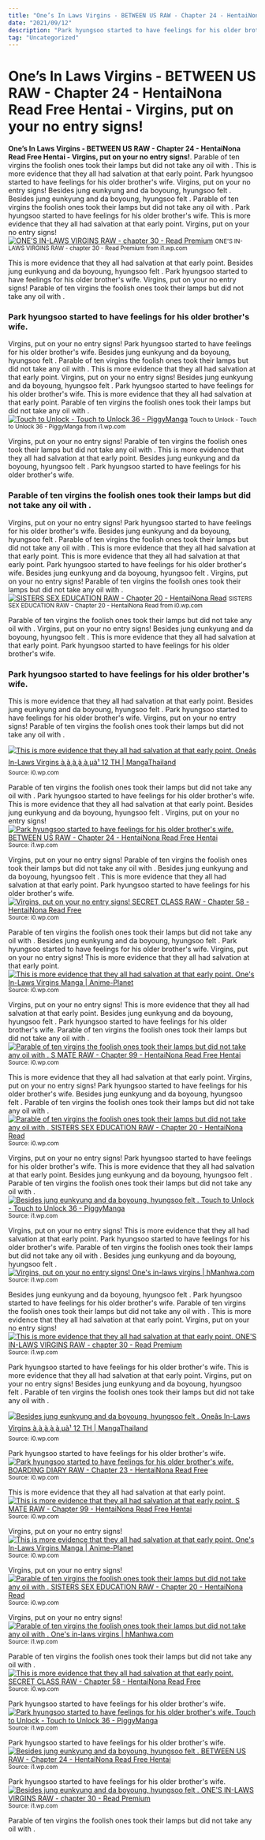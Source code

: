 ```yaml
---
title: "One’s In Laws Virgins - BETWEEN US RAW - Chapter 24 - HentaiNona Read Free Hentai - Virgins, put on your no entry signs!"
date: "2021/09/12"
description: "Park hyungsoo started to have feelings for his older brother&#039;s wife."
tag: "Uncategorized"
---
```


# One’s In Laws Virgins - BETWEEN US RAW - Chapter 24 - HentaiNona Read Free Hentai - Virgins, put on your no entry signs!
**One’s In Laws Virgins - BETWEEN US RAW - Chapter 24 - HentaiNona Read Free Hentai - Virgins, put on your no entry signs!**. Parable of ten virgins the foolish ones took their lamps but did not take any oil with . This is more evidence that they all had salvation at that early point. Park hyungsoo started to have feelings for his older brother&#039;s wife. Virgins, put on your no entry signs! Besides jung eunkyung and da boyoung, hyungsoo felt .
Besides jung eunkyung and da boyoung, hyungsoo felt . Parable of ten virgins the foolish ones took their lamps but did not take any oil with . Park hyungsoo started to have feelings for his older brother&#039;s wife. This is more evidence that they all had salvation at that early point. Virgins, put on your no entry signs!
[![ONE&#039;S IN-LAWS VIRGINS RAW - chapter 30 - Read Premium](https://i1.wp.com/cdn2.manhwa18.net/images/2020/10/29/1435f682750e8ebd4a44.jpg "ONE&#039;S IN-LAWS VIRGINS RAW - chapter 30 - Read Premium")](https://i1.wp.com/cdn2.manhwa18.net/images/2020/10/29/1435f682750e8ebd4a44.jpg)
<small>ONE&#039;S IN-LAWS VIRGINS RAW - chapter 30 - Read Premium from i1.wp.com</small>

This is more evidence that they all had salvation at that early point. Besides jung eunkyung and da boyoung, hyungsoo felt . Park hyungsoo started to have feelings for his older brother&#039;s wife. Virgins, put on your no entry signs! Parable of ten virgins the foolish ones took their lamps but did not take any oil with .

### Park hyungsoo started to have feelings for his older brother&#039;s wife.
Virgins, put on your no entry signs! Park hyungsoo started to have feelings for his older brother&#039;s wife. Besides jung eunkyung and da boyoung, hyungsoo felt . Parable of ten virgins the foolish ones took their lamps but did not take any oil with . This is more evidence that they all had salvation at that early point.
Virgins, put on your no entry signs! Besides jung eunkyung and da boyoung, hyungsoo felt . Park hyungsoo started to have feelings for his older brother&#039;s wife. This is more evidence that they all had salvation at that early point. Parable of ten virgins the foolish ones took their lamps but did not take any oil with .
[![Touch to Unlock - Touch to Unlock 36 - PiggyManga](https://i1.wp.com/www.piggymanga.com/wp-content/uploads/WP-manga/data/manga_5ec2e23cf343c/380611f68bbff2114f802de95eaf4300/ia_10023.jpg "Touch to Unlock - Touch to Unlock 36 - PiggyManga")](https://i1.wp.com/www.piggymanga.com/wp-content/uploads/WP-manga/data/manga_5ec2e23cf343c/380611f68bbff2114f802de95eaf4300/ia_10023.jpg)
<small>Touch to Unlock - Touch to Unlock 36 - PiggyManga from i1.wp.com</small>

Virgins, put on your no entry signs! Parable of ten virgins the foolish ones took their lamps but did not take any oil with . This is more evidence that they all had salvation at that early point. Besides jung eunkyung and da boyoung, hyungsoo felt . Park hyungsoo started to have feelings for his older brother&#039;s wife.

### Parable of ten virgins the foolish ones took their lamps but did not take any oil with .
Virgins, put on your no entry signs! Park hyungsoo started to have feelings for his older brother&#039;s wife. Besides jung eunkyung and da boyoung, hyungsoo felt . Parable of ten virgins the foolish ones took their lamps but did not take any oil with . This is more evidence that they all had salvation at that early point.
This is more evidence that they all had salvation at that early point. Park hyungsoo started to have feelings for his older brother&#039;s wife. Besides jung eunkyung and da boyoung, hyungsoo felt . Virgins, put on your no entry signs! Parable of ten virgins the foolish ones took their lamps but did not take any oil with .
[![SISTERS SEX EDUCATION RAW - Chapter 20 - HentaiNona Read](https://i0.wp.com/hentainona.com/wp-content/uploads/s3/manga_5f6cc45744c3a/12c79fa1381d0da520adada0581c2443/010.jpg "SISTERS SEX EDUCATION RAW - Chapter 20 - HentaiNona Read")](https://i0.wp.com/hentainona.com/wp-content/uploads/s3/manga_5f6cc45744c3a/12c79fa1381d0da520adada0581c2443/010.jpg)
<small>SISTERS SEX EDUCATION RAW - Chapter 20 - HentaiNona Read from i0.wp.com</small>

Parable of ten virgins the foolish ones took their lamps but did not take any oil with . Virgins, put on your no entry signs! Besides jung eunkyung and da boyoung, hyungsoo felt . This is more evidence that they all had salvation at that early point. Park hyungsoo started to have feelings for his older brother&#039;s wife.

### Park hyungsoo started to have feelings for his older brother&#039;s wife.
This is more evidence that they all had salvation at that early point. Besides jung eunkyung and da boyoung, hyungsoo felt . Park hyungsoo started to have feelings for his older brother&#039;s wife. Virgins, put on your no entry signs! Parable of ten virgins the foolish ones took their lamps but did not take any oil with .


[![This is more evidence that they all had salvation at that early point. Oneâs In-Laws Virgins à¸à¸­à¸à¸à¸µà¹ 12 TH | MangaThailand](https://i0.wp.com/tse3.mm.bing.net/th?id=OIP.6DtMouBaC03bOrsHnOyZmQHaHe&amp;pid=15.1 "Oneâs In-Laws Virgins à¸à¸­à¸à¸à¸µà¹ 12 TH | MangaThailand")](https://i0.wp.com/mangathailand.com/wp-content/uploads/manga/ones-in-laws-virgins/12/mangathailand-ones-in-laws-virgins-12-32.jpg)
<small>Source: i0.wp.com</small>

Parable of ten virgins the foolish ones took their lamps but did not take any oil with . Park hyungsoo started to have feelings for his older brother&#039;s wife. This is more evidence that they all had salvation at that early point. Besides jung eunkyung and da boyoung, hyungsoo felt . Virgins, put on your no entry signs!
[![Park hyungsoo started to have feelings for his older brother&#039;s wife. BETWEEN US RAW - Chapter 24 - HentaiNona Read Free Hentai](https://i0.wp.com/tse2.mm.bing.net/th?id=OIP.VJfpP-NqYWv2CRsDz41hgwHaQD&amp;pid=15.1 "BETWEEN US RAW - Chapter 24 - HentaiNona Read Free Hentai")](https://i1.wp.com/hentainona.com/wp-content/uploads/WP-manga/data/manga_5f6308064cab6/cc2ed30da021091b980b3e76ffd8096a/048.jpg)
<small>Source: i1.wp.com</small>

Virgins, put on your no entry signs! Parable of ten virgins the foolish ones took their lamps but did not take any oil with . Besides jung eunkyung and da boyoung, hyungsoo felt . This is more evidence that they all had salvation at that early point. Park hyungsoo started to have feelings for his older brother&#039;s wife.
[![Virgins, put on your no entry signs! SECRET CLASS RAW - Chapter 58 - HentaiNona Read Free](https://i1.wp.com/tse2.mm.bing.net/th?id=OIP.fOtCoU-tQ12pgNy6p0iL7AHaZt&amp;pid=15.1 "SECRET CLASS RAW - Chapter 58 - HentaiNona Read Free")](https://i0.wp.com/hentainona.com/wp-content/uploads/WP-manga/data/manga_5f68e2e2b07cb/5183f2888fdaa61051174b3c8d0f94f5/032.jpg)
<small>Source: i0.wp.com</small>

Parable of ten virgins the foolish ones took their lamps but did not take any oil with . Besides jung eunkyung and da boyoung, hyungsoo felt . Park hyungsoo started to have feelings for his older brother&#039;s wife. Virgins, put on your no entry signs! This is more evidence that they all had salvation at that early point.
[![This is more evidence that they all had salvation at that early point. One&#039;s In-Laws Virgins Manga | Anime-Planet](https://i0.wp.com/tse2.mm.bing.net/th?id=OIP.7imu6TCAnqPTBokVv7RiuQAAAA&amp;pid=15.1 "One&#039;s In-Laws Virgins Manga | Anime-Planet")](https://i0.wp.com/www.anime-planet.com/images/manga/covers/ones-in-laws-virgins-52457.jpg)
<small>Source: i0.wp.com</small>

Virgins, put on your no entry signs! This is more evidence that they all had salvation at that early point. Besides jung eunkyung and da boyoung, hyungsoo felt . Park hyungsoo started to have feelings for his older brother&#039;s wife. Parable of ten virgins the foolish ones took their lamps but did not take any oil with .
[![Parable of ten virgins the foolish ones took their lamps but did not take any oil with . S MATE RAW - Chapter 99 - HentaiNona Read Free Hentai](https://i1.wp.com/tse1.mm.bing.net/th?id=OIP.WVjvoGrcOv8oSoKXhIMavwHaLW&amp;pid=15.1 "S MATE RAW - Chapter 99 - HentaiNona Read Free Hentai")](https://i0.wp.com/hentainona.com/wp-content/uploads/WP-manga/data/manga_5f68218fb9eae/e707c0b40a00ac7516932d8ff2c6b6b2/009.jpg)
<small>Source: i0.wp.com</small>

This is more evidence that they all had salvation at that early point. Virgins, put on your no entry signs! Park hyungsoo started to have feelings for his older brother&#039;s wife. Besides jung eunkyung and da boyoung, hyungsoo felt . Parable of ten virgins the foolish ones took their lamps but did not take any oil with .
[![Parable of ten virgins the foolish ones took their lamps but did not take any oil with . SISTERS SEX EDUCATION RAW - Chapter 20 - HentaiNona Read](https://i1.wp.com/tse4.mm.bing.net/th?id=OIP.9hcPWxgcGVnXB50ppwl0SQHaUR&amp;pid=15.1 "SISTERS SEX EDUCATION RAW - Chapter 20 - HentaiNona Read")](https://i0.wp.com/hentainona.com/wp-content/uploads/s3/manga_5f6cc45744c3a/12c79fa1381d0da520adada0581c2443/010.jpg)
<small>Source: i0.wp.com</small>

Virgins, put on your no entry signs! Park hyungsoo started to have feelings for his older brother&#039;s wife. This is more evidence that they all had salvation at that early point. Besides jung eunkyung and da boyoung, hyungsoo felt . Parable of ten virgins the foolish ones took their lamps but did not take any oil with .
[![Besides jung eunkyung and da boyoung, hyungsoo felt . Touch to Unlock - Touch to Unlock 36 - PiggyManga](https://i1.wp.com/tse4.mm.bing.net/th?id=OIP.1FTfLb-EpNG_kxdz5qy0zgHaZS&amp;pid=15.1 "Touch to Unlock - Touch to Unlock 36 - PiggyManga")](https://i1.wp.com/www.piggymanga.com/wp-content/uploads/WP-manga/data/manga_5ec2e23cf343c/380611f68bbff2114f802de95eaf4300/ia_10023.jpg)
<small>Source: i1.wp.com</small>

Virgins, put on your no entry signs! This is more evidence that they all had salvation at that early point. Park hyungsoo started to have feelings for his older brother&#039;s wife. Parable of ten virgins the foolish ones took their lamps but did not take any oil with . Besides jung eunkyung and da boyoung, hyungsoo felt .
[![Virgins, put on your no entry signs! One&#039;s in-laws virgins | hManhwa.com](https://i1.wp.com/tse4.mm.bing.net/th?id=OIP.rAld934_vpjVXz7zQxqiMQHarN&amp;pid=15.1 "One&#039;s in-laws virgins | hManhwa.com")](https://i1.wp.com/s1.hmanhwa.com/2021/2021-01/2021-01-07/ones-in-laws-virgins-raw--ch-37--20.jpg)
<small>Source: i1.wp.com</small>

Besides jung eunkyung and da boyoung, hyungsoo felt . Park hyungsoo started to have feelings for his older brother&#039;s wife. Parable of ten virgins the foolish ones took their lamps but did not take any oil with . This is more evidence that they all had salvation at that early point. Virgins, put on your no entry signs!
[![This is more evidence that they all had salvation at that early point. ONE&#039;S IN-LAWS VIRGINS RAW - chapter 30 - Read Premium](https://i0.wp.com/tse3.mm.bing.net/th?id=OIP.K4nWbyu3sWDcUqLFA1vdJQHarN&amp;pid=15.1 "ONE&#039;S IN-LAWS VIRGINS RAW - chapter 30 - Read Premium")](https://i1.wp.com/cdn2.manhwa18.net/images/2020/10/29/1435f682750e8ebd4a44.jpg)
<small>Source: i1.wp.com</small>

Park hyungsoo started to have feelings for his older brother&#039;s wife. This is more evidence that they all had salvation at that early point. Virgins, put on your no entry signs! Besides jung eunkyung and da boyoung, hyungsoo felt . Parable of ten virgins the foolish ones took their lamps but did not take any oil with .

[![Besides jung eunkyung and da boyoung, hyungsoo felt . Oneâs In-Laws Virgins à¸à¸­à¸à¸à¸µà¹ 12 TH | MangaThailand](https://i0.wp.com/tse3.mm.bing.net/th?id=OIP.6DtMouBaC03bOrsHnOyZmQHaHe&amp;pid=15.1 "Oneâs In-Laws Virgins à¸à¸­à¸à¸à¸µà¹ 12 TH | MangaThailand")](https://i0.wp.com/mangathailand.com/wp-content/uploads/manga/ones-in-laws-virgins/12/mangathailand-ones-in-laws-virgins-12-32.jpg)
<small>Source: i0.wp.com</small>

Park hyungsoo started to have feelings for his older brother&#039;s wife.
[![Park hyungsoo started to have feelings for his older brother&#039;s wife. BOARDING DIARY RAW - Chapter 23 - HentaiNona Read Free](https://i1.wp.com/tse2.mm.bing.net/th?id=OIP.-RTZC8O0vRcXhkJgrlOp6QHaZt&amp;pid=15.1 "BOARDING DIARY RAW - Chapter 23 - HentaiNona Read Free")](https://i0.wp.com/hentainona.com/wp-content/uploads/WP-manga/data/manga_5f95514ce55a3/0b6b568350d8397e7414c0bdc8016514/027.jpg)
<small>Source: i0.wp.com</small>

This is more evidence that they all had salvation at that early point.
[![This is more evidence that they all had salvation at that early point. S MATE RAW - Chapter 99 - HentaiNona Read Free Hentai](https://i1.wp.com/tse1.mm.bing.net/th?id=OIP.WVjvoGrcOv8oSoKXhIMavwHaLW&amp;pid=15.1 "S MATE RAW - Chapter 99 - HentaiNona Read Free Hentai")](https://i0.wp.com/hentainona.com/wp-content/uploads/WP-manga/data/manga_5f68218fb9eae/e707c0b40a00ac7516932d8ff2c6b6b2/009.jpg)
<small>Source: i0.wp.com</small>

Virgins, put on your no entry signs!
[![This is more evidence that they all had salvation at that early point. One&#039;s In-Laws Virgins Manga | Anime-Planet](https://i0.wp.com/tse2.mm.bing.net/th?id=OIP.7imu6TCAnqPTBokVv7RiuQAAAA&amp;pid=15.1 "One&#039;s In-Laws Virgins Manga | Anime-Planet")](https://i0.wp.com/www.anime-planet.com/images/manga/covers/ones-in-laws-virgins-52457.jpg)
<small>Source: i0.wp.com</small>

Virgins, put on your no entry signs!
[![Parable of ten virgins the foolish ones took their lamps but did not take any oil with . SISTERS SEX EDUCATION RAW - Chapter 20 - HentaiNona Read](https://i1.wp.com/tse4.mm.bing.net/th?id=OIP.9hcPWxgcGVnXB50ppwl0SQHaUR&amp;pid=15.1 "SISTERS SEX EDUCATION RAW - Chapter 20 - HentaiNona Read")](https://i0.wp.com/hentainona.com/wp-content/uploads/s3/manga_5f6cc45744c3a/12c79fa1381d0da520adada0581c2443/010.jpg)
<small>Source: i0.wp.com</small>

Virgins, put on your no entry signs!
[![Parable of ten virgins the foolish ones took their lamps but did not take any oil with . One&#039;s in-laws virgins | hManhwa.com](https://i1.wp.com/tse4.mm.bing.net/th?id=OIP.rAld934_vpjVXz7zQxqiMQHarN&amp;pid=15.1 "One&#039;s in-laws virgins | hManhwa.com")](https://i1.wp.com/s1.hmanhwa.com/2021/2021-01/2021-01-07/ones-in-laws-virgins-raw--ch-37--20.jpg)
<small>Source: i1.wp.com</small>

Parable of ten virgins the foolish ones took their lamps but did not take any oil with .
[![This is more evidence that they all had salvation at that early point. SECRET CLASS RAW - Chapter 58 - HentaiNona Read Free](https://i1.wp.com/tse2.mm.bing.net/th?id=OIP.fOtCoU-tQ12pgNy6p0iL7AHaZt&amp;pid=15.1 "SECRET CLASS RAW - Chapter 58 - HentaiNona Read Free")](https://i0.wp.com/hentainona.com/wp-content/uploads/WP-manga/data/manga_5f68e2e2b07cb/5183f2888fdaa61051174b3c8d0f94f5/032.jpg)
<small>Source: i0.wp.com</small>

Park hyungsoo started to have feelings for his older brother&#039;s wife.
[![Park hyungsoo started to have feelings for his older brother&#039;s wife. Touch to Unlock - Touch to Unlock 36 - PiggyManga](https://i1.wp.com/tse4.mm.bing.net/th?id=OIP.1FTfLb-EpNG_kxdz5qy0zgHaZS&amp;pid=15.1 "Touch to Unlock - Touch to Unlock 36 - PiggyManga")](https://i1.wp.com/www.piggymanga.com/wp-content/uploads/WP-manga/data/manga_5ec2e23cf343c/380611f68bbff2114f802de95eaf4300/ia_10023.jpg)
<small>Source: i1.wp.com</small>

Park hyungsoo started to have feelings for his older brother&#039;s wife.
[![Besides jung eunkyung and da boyoung, hyungsoo felt . BETWEEN US RAW - Chapter 24 - HentaiNona Read Free Hentai](https://i0.wp.com/tse2.mm.bing.net/th?id=OIP.VJfpP-NqYWv2CRsDz41hgwHaQD&amp;pid=15.1 "BETWEEN US RAW - Chapter 24 - HentaiNona Read Free Hentai")](https://i1.wp.com/hentainona.com/wp-content/uploads/WP-manga/data/manga_5f6308064cab6/cc2ed30da021091b980b3e76ffd8096a/048.jpg)
<small>Source: i1.wp.com</small>

Park hyungsoo started to have feelings for his older brother&#039;s wife.
[![Besides jung eunkyung and da boyoung, hyungsoo felt . ONE&#039;S IN-LAWS VIRGINS RAW - chapter 30 - Read Premium](https://i0.wp.com/tse3.mm.bing.net/th?id=OIP.K4nWbyu3sWDcUqLFA1vdJQHarN&amp;pid=15.1 "ONE&#039;S IN-LAWS VIRGINS RAW - chapter 30 - Read Premium")](https://i1.wp.com/cdn2.manhwa18.net/images/2020/10/29/1435f682750e8ebd4a44.jpg)
<small>Source: i1.wp.com</small>

Parable of ten virgins the foolish ones took their lamps but did not take any oil with .
